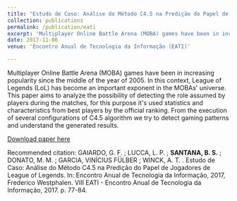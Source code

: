 ```yaml
---
title: "Estudo de Caso: Análise do Método C4.5 na Predição do Papel de Jogadores de League of Legends"
collection: publications
permalink: /publication/eati
excerpt: 'Multiplayer Online Battle Arena (MOBA) games have been in increasing popularity since the middle of the year of 2005. In this context, League of Legends (LoL) has become an important exponent in the MOBAs' universe. This paper aims to analyze the possibility of detecting the role assumed by players during the matches, for this purpose it's used statistics and characteristics from best players by the official ranking. From the execution of several configurations of C4.5 algorithm we try to detect gaming patterns and understand the generated results.'
date: 2017-11-06
venue: 'Encontro Anual de Tecnologia da Informação (EATI)'

---
```

Multiplayer Online Battle Arena (MOBA) games have been in increasing popularity since the middle of the year of 2005. In this context, League of Legends (LoL) has become an important exponent in the MOBAs' universe. This paper aims to analyze the possibility of detecting the role assumed by players during the matches, for this purpose it's used statistics and characteristics from best players by the official ranking. From the execution of several configurations of C4.5 algorithm we try to detect gaming patterns and understand the generated results.


[Download paper here](http://2017.eati.info/assets/anais/Longos/L77.pdf)

Recommended citation: GAIARDO, G. F. ; LUCCA, L. P. ; **SANTANA, B. S.** ; DONATO, M. M. ; GARCIA, VINÍCIUS FÜLBER ; WINCK, A. T. . Estudo de Caso: Análise do Método C4.5 na Predição do Papel de Jogadores de League of Legends. In: Encontro Anual de Tecnologia da Informação, 2017, Frederico Westphalen. VIII EATI - Encontro Anual de Tecnologia da Informação, 2017. p. 77-84.
